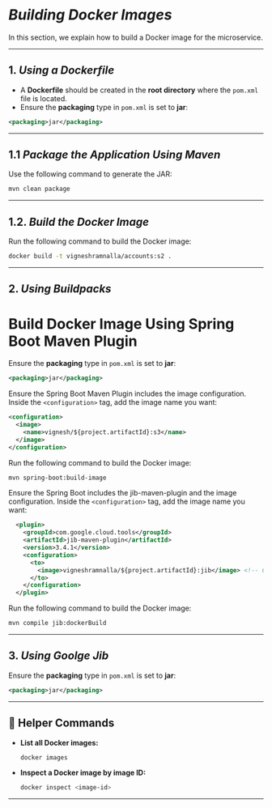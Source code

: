 
# ***Building Docker Images***

In this section, we explain how to build a Docker image for the microservice.

---

## 1. ***Using a Dockerfile***

- A **Dockerfile** should be created in the **root directory** where the `pom.xml` file is located.
- Ensure the **packaging** type in `pom.xml` is set to **jar**:

```xml
<packaging>jar</packaging>
```

---

## 1.1 ***Package the Application Using Maven***

Use the following command to generate the JAR:

```bash
mvn clean package
```

---

## 1.2. ***Build the Docker Image***

Run the following command to build the Docker image:

```bash
docker build -t vigneshramnalla/accounts:s2 .
```

---

## 2. ***Using Buildpacks***

# Build Docker Image Using Spring Boot Maven Plugin

Ensure the **packaging** type in `pom.xml` is set to **jar**:

```xml
<packaging>jar</packaging>
```

Ensure the Spring Boot Maven Plugin includes the image configuration. Inside the `<configuration>` tag, add the image name you want:

```xml
<configuration>
  <image>
    <name>vignesh/${project.artifactId}:s3</name>
  </image>
</configuration>
```

Run the following command to build the Docker image:

```bash
mvn spring-boot:build-image
```

Ensure the Spring Boot  includes the jib-maven-plugin and the image configuration. Inside the `<configuration>` tag, add the image name you want:

```xml
  <plugin>
    <groupId>com.google.cloud.tools</groupId>
    <artifactId>jib-maven-plugin</artifactId>
    <version>3.4.1</version>
    <configuration>
      <to>
        <image>vigneshramnalla/${project.artifactId}:jib</image> <!-- Change as needed -->
      </to>
    </configuration>
  </plugin>
```
Run the following command to build the Docker image:

```bash
mvn compile jib:dockerBuild
```

---

## 3. ***Using Goolge Jib***

Ensure the **packaging** type in `pom.xml` is set to **jar**:

```xml
<packaging>jar</packaging>
```


---

## 🔧 Helper Commands

- **List all Docker images:**
  ```bash
  docker images
  ```

- **Inspect a Docker image by image ID:**
  ```bash
  docker inspect <image-id>
  ```

---
